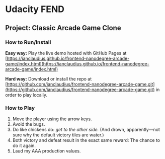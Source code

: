 # Udacity FEND
## Project: Classic Arcade Game Clone

### How to Run/Install
**Easy way:** Play the live demo hosted with GitHub Pages at [https://ianclaudius.github.io/frontend-nanodegree-arcade-game/index.html](https://ianclaudius.github.io/frontend-nanodegree-arcade-game/index.html)

**Hard way:** Download or install the repo at [https://github.com/ianclaudius/frontend-nanodegree-arcade-game.git](https://github.com/ianclaudius/frontend-nanodegree-arcade-game.git) in order to play locally.

### How to Play
1. Move the player using the arrow keys.
2. Avoid the bugs.
3. Do like chickens do: _get to the other side._ (And drown, apparently—not sure why the default victory tiles are water.)
4. Both victory and defeat result in the exact same reward: The chance to do it again.
5. Laud my AAA production values.
